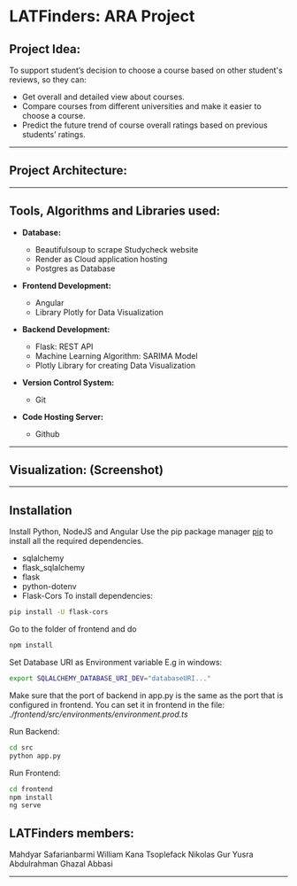 # LATFinders: ARA Project

## Project Idea:

To support student’s decision to choose a course based on other student's reviews, so they can: 

* Get overall and detailed view about courses.
* Compare courses from different universities and make it easier to choose a course.
* Predict the future trend of course overall ratings based on previous students’ ratings.

***

## Project Architecture:




***

## Tools, Algorithms and Libraries used:

* **Database:**
   * Beautifulsoup to scrape Studycheck website
   * Render as Cloud application hosting
   * Postgres as Database

* **Frontend Development:**
   * Angular
   * Library Plotly for Data Visualization

* **Backend Development:**
   * Flask: REST API
   * Machine Learning Algorithm: SARIMA Model
   * Plotly Library for creating Data Visualization

* **Version Control System:**
   * Git

* **Code Hosting Server:** 
   * Github

***

## Visualization: (Screenshot)


***

## Installation

Install Python, NodeJS and Angular
Use the pip package manager [pip](https://pip.pypa.io/en/stable/) to install all the required dependencies.

+ sqlalchemy
+ flask_sqlalchemy
+ flask
+ python-dotenv 
+ Flask-Cors
To install dependencies:
```bash
pip install -U flask-cors
```
Go to the folder of frontend and do
```bash
npm install
```
Set Database URI as Environment variable
E.g in windows:
```bash
export SQLALCHEMY_DATABASE_URI_DEV="databaseURI..." 
```

Make sure that the port of backend in app.py is the same as the port that is configured in frontend. You can set it in frontend in the file: *./frontend/src/environments/environment.prod.ts*

Run Backend: 
```bash
cd src
python app.py
```
Run Frontend:
```bash
cd frontend
npm install
ng serve
```


## LATFinders members:
Mahdyar Safarianbarmi
William Kana Tsoplefack
Nikolas Gur
Yusra Abdulrahman
Ghazal Abbasi

***

